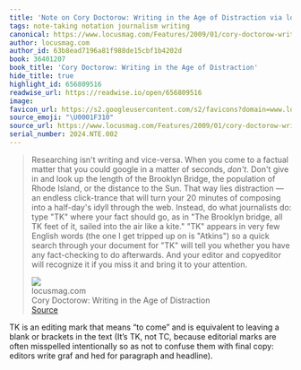 ```yaml
---
title: 'Note on Cory Doctorow: Writing in the Age of Distraction via locusmag.com'
tags: note-taking notation journalism writing
canonical: https://www.locusmag.com/Features/2009/01/cory-doctorow-writing-in-age-of.html
author: locusmag.com
author_id: 63b8ead7196a81f988de15cbf1b4202d
book: 36401207
book_title: 'Cory Doctorow: Writing in the Age of Distraction'
hide_title: true
highlight_id: 656809516
readwise_url: https://readwise.io/open/656809516
image:
favicon_url: https://s2.googleusercontent.com/s2/favicons?domain=www.locusmag.com
source_emoji: "\U0001F310"
source_url: https://www.locusmag.com/Features/2009/01/cory-doctorow-writing-in-age-of.html#:~:text=Researching%20isn%27t%20writing,to%20your%20attention.
serial_number: 2024.NTE.002
---
```

> Researching isn't writing and vice-versa. When you come to a factual matter that you could google in a matter of seconds, *don't*. Don't give in and look up the length of the Brooklyn Bridge, the population of Rhode Island, or the distance to the Sun. That way lies distraction — an endless click-trance that will turn your 20 minutes of composing into a half-day's idyll through the web. Instead, do what journalists do: type "TK" where your fact should go, as in "The Brooklyn bridge, all TK feet of it, sailed into the air like a kite." "TK" appears in very few English words (the one I get tripped up on is "Atkins") so a quick search through your document for "TK" will tell you whether you have any fact-checking to do afterwards. And your editor and copyeditor will recognize it if you miss it and bring it to your attention.
> <div class="quoteback-footer"><div class="quoteback-avatar"><img class="mini-favicon" src="https://s2.googleusercontent.com/s2/favicons?domain=www.locusmag.com"></div><div class="quoteback-metadata"><div class="metadata-inner"><span style="display:none">FROM:</span><div aria-label="locusmag.com" class="quoteback-author"> locusmag.com</div><div aria-label="Cory Doctorow: Writing in the Age of Distraction" class="quoteback-title"> Cory Doctorow: Writing in the Age of Distraction</div></div></div><div class="quoteback-backlink"><a target="_blank" aria-label="go to the full text of this quotation" rel="noopener" href="https://www.locusmag.com/Features/2009/01/cory-doctorow-writing-in-age-of.html#:~:text=Researching%20isn%27t%20writing,to%20your%20attention." class="quoteback-arrow"> Source</a></div></div>

TK is an editing mark that means “to come” and is equivalent to leaving a blank or brackets in the text (It’s TK, not TC, because editorial marks are often misspelled intentionally so as not to confuse them with final copy: editors write graf and hed for paragraph and headline).